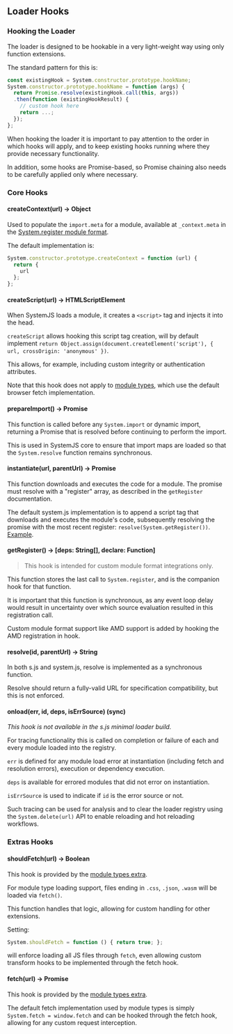 ## Loader Hooks

### Hooking the Loader

The loader is designed to be hookable in a very light-weight way using only function extensions.

The standard pattern for this is:

```js
const existingHook = System.constructor.prototype.hookName;
System.constructor.prototype.hookName = function (args) {
  return Promise.resolve(existingHook.call(this, args))
  .then(function (existingHookResult) {
    // custom hook here
    return ...;
  });
};
```

When hooking the loader it is important to pay attention to the order in which hooks will apply, and to
keep existing hooks running where they provide necessary functionality.

In addition, some hooks are Promise-based, so Promise chaining
also needs to be carefully applied only where necessary.

### Core Hooks

#### createContext(url) -> Object

Used to populate the `import.meta` for a module, available at `_context.meta` in the [System.register module format](system-register.md).

The default implementation is:

```js
System.constructor.prototype.createContext = function (url) {
  return {
    url
  };
};
```

#### createScript(url) -> HTMLScriptElement

When SystemJS loads a module, it creates a `<script>` tag and injects it into the head.

`createScript` allows hooking this script tag creation, will by default implement `return Object.assign(document.createElement('script'), { url, crossOrigin: 'anonymous' })`.

This allows, for example, including custom integrity or authentication attributes.

Note that this hook does not apply to [module types](module-types.md), which use the default browser fetch implementation.

#### prepareImport() -> Promise

This function is called before any `System.import` or dynamic import, returning a Promise that is resolved before continuing to perform the import.

This is used in SystemJS core to ensure that import maps are loaded so that the `System.resolve` function remains synchronous.

#### instantiate(url, parentUrl) -> Promise

This function downloads and executes the code for a module. The promise must resolve with a "register" array, as described in the `getRegister` documentation.

The default system.js implementation is to append a script tag that downloads and executes the module's code, subsequently resolving the promise with the most recent register: `resolve(System.getRegister())`. [Example](https://github.com/systemjs/systemjs/blob/master/src/features/script-load.js).

#### getRegister() -> [deps: String[], declare: Function]

> This hook is intended for custom module format integrations only.

This function stores the last call to `System.register`, and is the companion hook for that function.

It is important that this function is synchronous, as any event loop delay would result in uncertainty over which source evaluation
resulted in this registration call.

Custom module format support like AMD support is added by hooking the AMD registration in hook.

#### resolve(id, parentUrl) -> String

In both s.js and system.js, resolve is implemented as a synchronous function.

Resolve should return a fully-valid URL for specification compatibility, but this is not enforced.

#### onload(err, id, deps, isErrSource) (sync)

_This hook is not available in the s.js minimal loader build._

For tracing functionality this is called on completion or failure of each and every module loaded into the registry.

`err` is defined for any module load error at instantiation (including fetch and resolution errors), execution or dependency execution.

`deps` is available for errored modules that did not error on instantiation.

`isErrSource` is used to indicate if `id` is the error source or not.

Such tracing can be used for analysis and to clear the loader registry using the `System.delete(url)` API to enable reloading and hot reloading workflows.

### Extras Hooks

#### shouldFetch(url) -> Boolean

This hook is provided by the [module types extra](./module-types.md).

For module type loading support, files ending in `.css`, `.json`, `.wasm` will be loaded via `fetch()`.

This function handles that logic, allowing for custom handling for other extensions.

Setting:

```js
System.shouldFetch = function () { return true; };
```

will enforce loading all JS files through `fetch`, even allowing custom transform hooks to be implemented through the fetch hook.

#### fetch(url) -> Promise<Response>

This hook is provided by the [module types extra](./module-types.md).

The default fetch implementation used by module types is simply `System.fetch = window.fetch` and can be hooked through the fetch hook, allowing for
any custom request interception.
